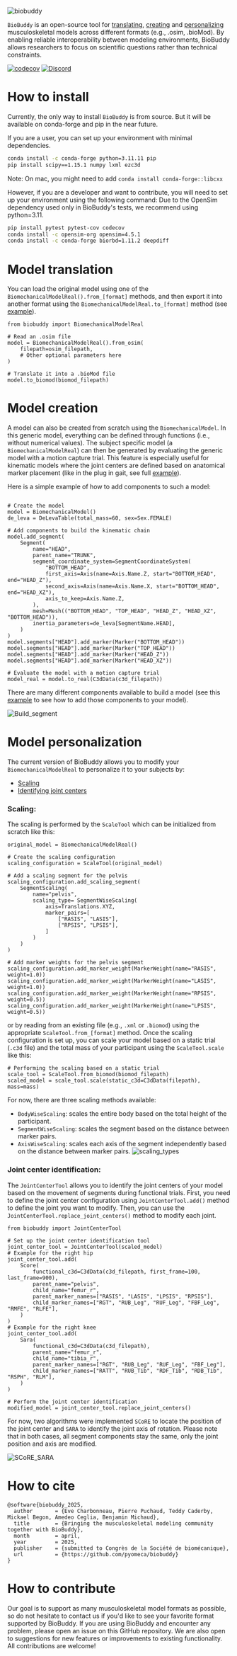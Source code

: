 
![biobuddy](https://github.com/user-attachments/assets/c8689155-0b26-4e13-835c-cdb6696e1acb)

`BioBuddy` is an open-source tool for [translating](#model-translation), [creating](#model-creation) and [personalizing](#model-personalization) musculoskeletal models across different formats (e.g., .osim, .bioMod). By enabling reliable interoperability between modeling environments, BioBuddy allows researchers to focus on scientific questions rather than technical constraints.

<!---
[![Actions Status](https://github.com/pyomeca/biobuddy/workflows/CI/badge.svg)](https://github.com/pyomeca/biobuddy/actions)
[![PyPI](https://anaconda.org/conda-forge/biobuddy/badges/latest_release_date.svg)](https://pypi.org/project/biobuddy/)
--->

[![codecov](https://codecov.io/gh/pyomeca/biobuddy/branch/main/graph/badge.svg)](https://codecov.io/gh/pyomeca/biobuddy)
[![Discord](https://img.shields.io/discord/1340640457327247460.svg?label=chat&logo=discord&color=7289DA)](https://discord.gg/Ux7BkdjQFW)

# How to install 
Currently, the only way to install `BioBuddy` is from source. But it will be available on conda-forge and pip in the near future.

If you are a user, you can set up your environment with minimal dependencies.
```bash
conda install -c conda-forge python=3.11.11 pip
pip install scipy==1.15.1 numpy lxml ezc3d
```
Note: On mac, you might need to add `conda install conda-forge::libcxx`

However, if you are a developer and want to contribute, you will need to set up your environment using the following command:
Due to the OpenSim dependency used only in BioBuddy's tests, we recommend using python=3.11.
```bash
pip install pytest pytest-cov codecov
conda install -c opensim-org opensim=4.5.1
conda install -c conda-forge biorbd=1.11.2 deepdiff
```

# Model translation
You can load the original model using one of the `BiomechanicalModelReal().from_[format]` methods, and then export it 
into another format using the `BiomechanicalModelReal.to_[format]` method (see [example](examples/read_and_write_models.py)).
```python3
from biobuddy import BiomechanicalModelReal

# Read an .osim file
model = BiomechanicalModelReal().from_osim(
    filepath=osim_filepath,
    # Other optional parameters here
)

# Translate it into a .bioMod file
model.to_biomod(biomod_filepath)
```

# Model creation
A model can also be created from scratch using the `BiomechanicalModel`. In this generic model, everything can be defined 
through functions (i.e., without numerical values). The subject specific model (a `BiomechanicalModelReal`) can then be 
generated by evaluating the generic model with a motion capture trial. This feature is especially useful for kinematic 
models where the joint centers are defined based on anatomical marker placement (like in the plug in gait, see full 
[example](examples/create_model_from_c3d.py)). 

Here is a simple example of how to add components to such a model:
```python3

# Create the model
model = BiomechanicalModel()
de_leva = DeLevaTable(total_mass=60, sex=Sex.FEMALE)

# Add components to build the kinematic chain
model.add_segment(
    Segment(
        name="HEAD",
        parent_name="TRUNK",
        segment_coordinate_system=SegmentCoordinateSystem(
            "BOTTOM_HEAD",
            first_axis=Axis(name=Axis.Name.Z, start="BOTTOM_HEAD", end="HEAD_Z"),
            second_axis=Axis(name=Axis.Name.X, start="BOTTOM_HEAD", end="HEAD_XZ"),
            axis_to_keep=Axis.Name.Z,
        ),
        mesh=Mesh(("BOTTOM_HEAD", "TOP_HEAD", "HEAD_Z", "HEAD_XZ", "BOTTOM_HEAD")),
        inertia_parameters=de_leva[SegmentName.HEAD],
    )
)
model.segments["HEAD"].add_marker(Marker("BOTTOM_HEAD"))
model.segments["HEAD"].add_marker(Marker("TOP_HEAD"))
model.segments["HEAD"].add_marker(Marker("HEAD_Z"))
model.segments["HEAD"].add_marker(Marker("HEAD_XZ"))

# Evaluate the model with a motion capture trial
model_real = model.to_real(C3dData(c3d_filepath))
```

There are many different components available to build a model (see this [example](examples/create_model.py) to see how to add those components to your model).

![Build_segment](docs/images/Build_segment.png)

# Model personalization
The current version of BioBuddy allows you to modify your `BiomechanicalModelReal` to personalize it to your subjects by:
- [Scaling](###scaling)
- [Identifying joint centers](###joint-center-identification)

### Scaling:
The scaling is performed by the `ScaleTool` which can be initialized from scratch like this:
```python3
original_model = BiomechanicalModelReal()

# Create the scaling configuration
scaling_configuration = ScaleTool(original_model)

# Add a scaling segment for the pelvis
scaling_configuration.add_scaling_segment(
    SegmentScaling(
        name="pelvis",
        scaling_type= SegmentWiseScaling(
            axis=Translations.XYZ,
            marker_pairs=[
                ["RASIS", "LASIS"],
                ["RPSIS", "LPSIS"],
            ]
        )
    )
)

# Add marker weights for the pelvis segment
scaling_configuration.add_marker_weight(MarkerWeight(name="RASIS", weight=1.0))
scaling_configuration.add_marker_weight(MarkerWeight(name="LASIS", weight=1.0))
scaling_configuration.add_marker_weight(MarkerWeight(name="RPSIS", weight=0.5))
scaling_configuration.add_marker_weight(MarkerWeight(name="LPSIS", weight=0.5))
```
or by reading from an existing file (e.g., `.xml` or `.biomod`) using the appropriate `ScaleTool.from_[format]` method.
Once the scaling configuration is set up, you can scale your model based on a static trial (`.c3d` file) and the total 
mass of your participant using the `ScaleTool.scale` like this:
```python3
# Performing the scaling based on a static trial
scale_tool = ScaleTool.from_biomod(biomod_filepath)
scaled_model = scale_tool.scale(static_c3d=C3dData(filepath), mass=mass)
```

For now, there are three scaling methods available:
- `BodyWiseScaling`: scales the entire body based on the total height of the participant.
- `SegmentWiseScaling`: scales the segment based on the distance between marker pairs.
- `AxisWiseScaling`: scales each axis of the segment independently based on the distance between marker pairs.
![scaling_types](docs/images/Scaling_with_names.png)

### Joint center identification:
The `JointCenterTool` allows you to identify the joint centers of your model based on the movement of segments during 
functional trials.
First, you need to define the joint center configuration using `JointCenterTool.add()` method to define the joint 
you want to modify.
Then, you can use the `JointCenterTool.replace_joint_centers()` method to modify each joint.
```python3
from biobuddy import JointCenterTool

# Set up the joint center identification tool
joint_center_tool = JointCenterTool(scaled_model)
# Example for the right hip
joint_center_tool.add(
    Score(
        functional_c3d=C3dData(c3d_filepath, first_frame=100, last_frame=900),
        parent_name="pelvis",
        child_name="femur_r",
        parent_marker_names=["RASIS", "LASIS", "LPSIS", "RPSIS"],
        child_marker_names=["RGT", "RUB_Leg", "RUF_Leg", "FBF_Leg", "RMFE", "RLFE"],
    )
)
# Example for the right knee
joint_center_tool.add(
    Sara(
        functional_c3d=C3dData(c3d_filepath),
        parent_name="femur_r",
        child_name="tibia_r",
        parent_marker_names=["RGT", "RUB_Leg", "RUF_Leg", "FBF_Leg"],
        child_marker_names=["RATT", "RUB_Tib", "RDF_Tib", "RDB_Tib", "RSPH", "RLM"],
    )
)

# Perform the joint center identification
modified_model = joint_center_tool.replace_joint_centers()
```
For now, two algorithms were implemented `SCoRE` to locate the position of the joint center and `SARA` 
to identify the joint axis of rotation. Please note that in both cases, all segment components stay the same, only the 
joint position and axis are modified.

![SCoRE_SARA](docs/images/SCoRE_SARA.png)

# How to cite
```
@software{biobuddy_2025,
  author       = {Eve Charbonneau, Pierre Puchaud, Teddy Caderby, Mickael Begon, Amedeo Ceglia, Benjamin Michaud},
  title        = {Bringing the musculoskeletal modeling community together with BioBuddy},
  month        = april,
  year         = 2025,
  publisher    = {submitted to Congrès de la Société de biomécanique},
  url          = {https://github.com/pyomeca/biobuddy}
}
```

# How to contribute
Our goal is to support as many musculoskeletal model formats as possible, so do not hesitate to contact us if you'd like to see your favorite format supported by BioBuddy. 
If you are using BioBuddy and encounter any problem, please open an issue on this GitHub repository. 
We are also open to suggestions for new features or improvements to existing functionality.
All contributions are welcome!
